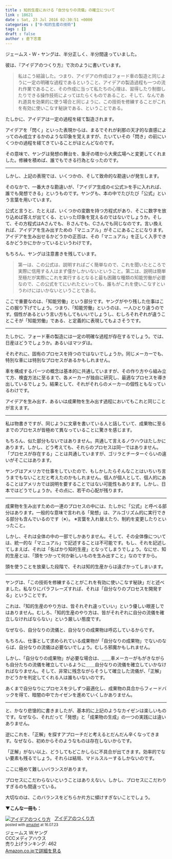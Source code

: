 ```yaml
---
title : 知的生産における「自分なりの流儀」の確立について
link : 18621
date : Sat, 23 Jul 2016 02:30:51 +0000
categories : ["0-知的生産の技術"]
tags : []
draft : false
author : 倉下忠憲
---
```


ジェームス・W・ヤングは、半分正しく、半分間違っていました。

彼は、『アイデアのつくり方』で次のように書いています。

<blockquote>
私はこう結論した。つまり、アイデアの作成はフォード車の製造と同じように一定の明確な過程であるということ、アイデアの製造過程も一つの流れ作業であること、その作成に当って私たちの心理は、習得したり制御したりできる操作技術によってはたらくものであること、そして、なんであれ道具を効果的に使う場合と同じように、この技術を修練することがこれを有効に使いこなす秘訣である、ということである。
</blockquote>

たしかに、アイデアは一定の過程を経て製造されます。

アイデアを「閃く」といった表現からは、まるでそれが刹那の天才的な直感によってのみ成立するかのような印象を覚えますが、たいていその「閃き」の前にいくつかの過程を経てきていることがほとんどなのです。

その意味で、ヤングは発想の舞台を、象牙の塔から大衆広場へと変更してくれました。修練を積めば、誰でもできる行為となったのです。

<hr />

しかし、上記の表現では、いくつかの、そして致命的な勘違いが発生します。

そのなかで、一番大きな勘違いが、「アイデア生成の≪公式≫を手に入れれば、誰でも発想できる」というものです。ヤングも、本の中でたびたび「公式」という言葉を用いています。

公式と言うと、たとえば、いくつかの変数を持つ方程式があり、そこに数字を放り込めば答えが出てくる、といった印象を覚えるのではないでしょうか。そして、その方程式はAさんでも、Ｂさんでも、Cさんでも同じなのです。言い換えれば、アイデアを生み出すための「マニュアル」がそこにあることになります。アイデアを生み出せるかどうかの正否は、その「マニュアル」を正しく入手できるかどうかにかかっているというわけです。

もちろん、ヤングは注意書きを残しています。

<blockquote>
第一は、この公式は、説明すればごく簡単なので、これを聞いたところで実際に信用する人はまず僅かしかいないということ。第二は、説明は簡単至極だが実際にこれを実行するとなると最も困難な種類の知能労働が必要なので、この公式をてにいれたといっても、誰もがこれを使いこなすというわけにはいかないということである。
</blockquote>

ここで重要なのは、「知能労働」という部分です。ヤングがやり残した仕事はここの掘り下げでしょう。つまり、「知能労働」というのは、一人ひとり違うのです。個性があるという言い方もしてもいいでしょうし、むしろそれぞれが違うことこそが「知能労働」である、と定義的に表現してもよさそうです。

<hr />

たしかに、フォード車の製造には一定の明確な過程が存在するでしょう。では、日産はどうでしょうか。あるいはマツダは。

それぞれに、固有のプロセスを持つのではないでしょうか。同じメーカーでも、特別な車には特別なプロセスがあるかもしれません。

車を構成するパーツの概念は基本的に共通していますが、その作り方やら組み立て方、検査方法に至るまで、各メーカーが独自に研究し、最適なプロセスを導き出しているでしょう。結果として、それがそれらのメーカーの個性ともなっているわけです。

アイデアを生み出す、あるいは成果物を生み出す過程においてもこれと同じことが言えます。

<hr />

私は物書きですが、同じように文章を書いている人と話していて、成果物に至るまでのプロセスが皆極めて異なっていることに驚きを感じます。

もちろん、似た部分もないではありません。共通して言えるノウハウはたしかにあります。しかし、どう考えても、それらのプロセスは同一ではありません。「プロセスが存在する」ことは共通していますが、ゴリラとチーターぐらいの違いがそこにはあります。

ヤングはアメリカで仕事をしていたので、もしかしたらそんなことはいちいち言うまでもないことだと考えたのかもしれません。個人が個人として、個人的にあることはアメリカでは説明を要することではない可能性もあります。しかし、日本ではどうでしょうか。その点に、若干の心配が残ります。

<hr />

成果物を生み出すための一連のプロセスの中には、たしかに「公式」と呼べる部分はあります。一般的な意味で言われる「発想」は、アルゴリズム的に実行できる部分も含んでいるのです（※）。
※言葉を入れ替えたり、制約を変更したりといったこと。

しかし、それは全体の中の一部でしかありません。そして、その全体像については、統一的な「マニュアル」で記述することは不可能です。もし、それを記述してしまえば、それは「名ばかり知的生産」となってしまうでしょう。なにせ、知的生産とは、「頭をつかって何か新しいものを生み出すこと」なのですから。

頭を使うことを放棄した段階で、それは知的生産からは遠ざかってしまいます。

<hr />

ヤングは、「この技術を修練することがこれを有効に使いこなす秘訣」だと述べました。私なりにパラフレーズすれば、それは「自分なりのプロセスを開発する」ということです。

これは、「知的生産のやり方は、皆それぞれ違っていい」という優しい眼差しではありません。むしろ、「知的生産のやり方は、皆がそれぞれに自分の流儀を確立しなければならない」という厳しい態度です。

なぜなら、自分なりの流儀と、自分なりの成果物は呼応しているからです。

もちろん、仕事として求められている成果物が「自分なりの成果物」でないのならば、自分なりの流儀は必要ないでしょう。むしろ邪魔かもしれません。

しかし、「自分なりの成果物」が必要な場合は、＿＿車メーカーがもがきながらも自分たちの流儀を確立しているように＿＿自分なりの流儀を確立していかなければなりません。そして、非常に残念ながらそうして確立した流儀が、「正解」かどうかを判定してくれる人は誰もいないのです。

あくまで自分なりにプロセスを少しずつ最適化し、成果物の具合からフィードバックを得て、暗闇の中でカイゼンを進めていくしかありません。

<hr />

と、かなり悲愴的に書きましたが、基本的に上記のようなカイゼンは楽しいものです。なぜなら、それだって「発想」と「成果物の生成」の一つの実践には違いありません。

逆にこれを、「正解」を探すアプローチだと考えるとだんだん辛くなってきます。なぜなら、初めからそのようなものは存在しないからです。

「正解」がない以上、どうしてもどこかしらに不具合が出てきます。効率的でない要素も残るでしょう。それらは結局、マドルスルーするしかないのです。

ここに極めて難しいバランスがあります。

プロセスにこだわらないということはありえない。しかし、プロセスにこだわりすぎるのも間違っている。

大切なのは、このバランスをどちらか片方に傾けすぎないことでしょう。

<strong>▼こんな一冊も：</strong>

<div class="amazlet-box" style="margin-bottom:0px;"><div class="amazlet-image" style="float:left;margin:0px 12px 1px 0px;"><a href="http://www.amazon.co.jp/exec/obidos/ASIN/4484881047/rashita1000-22/ref=nosim/" name="amazletlink" target="_blank"><img src="http://ecx.images-amazon.com/images/I/518JGHMGRAL._SL160_.jpg" alt="アイデアのつくり方" style="border: none;" /></a></div><div class="amazlet-info" style="line-height:120%; margin-bottom: 10px"><div class="amazlet-name" style="margin-bottom:10px;line-height:120%"><a href="http://www.amazon.co.jp/exec/obidos/ASIN/4484881047/rashita1000-22/ref=nosim/" name="amazletlink" target="_blank">アイデアのつくり方</a><div class="amazlet-powered-date" style="font-size:80%;margin-top:5px;line-height:120%">posted with <a href="http://www.amazlet.com/" title="amazlet" target="_blank">amazlet</a> at 16.07.23</div></div><div class="amazlet-detail">ジェームス W.ヤング <br />CCCメディアハウス <br />売り上げランキング: 462<br /></div><div class="amazlet-sub-info" style="float: left;"><div class="amazlet-link" style="margin-top: 5px"><a href="http://www.amazon.co.jp/exec/obidos/ASIN/4484881047/rashita1000-22/ref=nosim/" name="amazletlink" target="_blank">Amazon.co.jpで詳細を見る</a></div></div></div><div class="amazlet-footer" style="clear: left"></div></div>